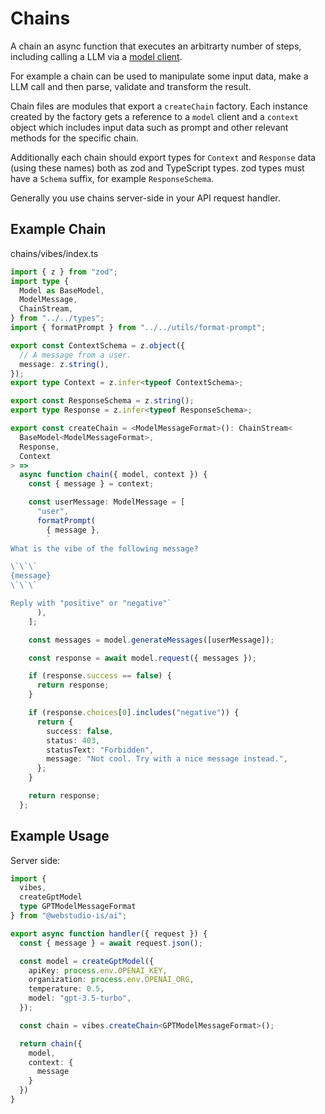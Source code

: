 # Chains

A chain an async function that executes an arbitrarty number of steps, including calling a LLM via a [model client](../models).

For example a chain can be used to manipulate some input data, make a LLM call and then parse, validate and transform the result.

Chain files are modules that export a `createChain` factory. Each instance created by the factory gets a reference to a `model` client and a `context` object which includes input data such as prompt and other relevant methods for the specific chain.

Additionally each chain should export types for `Context` and `Response` data (using these names) both as zod and TypeScript types.
zod types must have a `Schema` suffix, for example `ResponseSchema`.

Generally you use chains server-side in your API request handler.

## Example Chain

chains/vibes/index.ts

```typescript
import { z } from "zod";
import type {
  Model as BaseModel,
  ModelMessage,
  ChainStream,
} from "../../types";
import { formatPrompt } from "../../utils/format-prompt";

export const ContextSchema = z.object({
  // A message from a user.
  message: z.string(),
});
export type Context = z.infer<typeof ContextSchema>;

export const ResponseSchema = z.string();
export type Response = z.infer<typeof ResponseSchema>;

export const createChain = <ModelMessageFormat>(): ChainStream<
  BaseModel<ModelMessageFormat>,
  Response,
  Context
> =>
  async function chain({ model, context }) {
    const { message } = context;

    const userMessage: ModelMessage = [
      "user",
      formatPrompt(
        { message },
        `
What is the vibe of the following message?

\`\`\`
{message}
\`\`\`

Reply with "positive" or "negative"`
      ),
    ];

    const messages = model.generateMessages([userMessage]);

    const response = await model.request({ messages });

    if (response.success == false) {
      return response;
    }

    if (response.choices[0].includes("negative")) {
      return {
        success: false,
        status: 403,
        statusText: "Forbidden",
        message: "Not cool. Try with a nice message instead.",
      };
    }

    return response;
  };
```

## Example Usage

Server side:

```typescript
import {
  vibes,
  createGptModel
  type GPTModelMessageFormat
} from "@webstudio-is/ai";

export async function handler({ request }) {
  const { message } = await request.json();

  const model = createGptModel({
    apiKey: process.env.OPENAI_KEY,
    organization: process.env.OPENAI_ORG,
    temperature: 0.5,
    model: "gpt-3.5-turbo",
  });

  const chain = vibes.createChain<GPTModelMessageFormat>();

  return chain({
    model,
    context: {
      message
    }
  })
}
```
